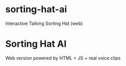# sorting-hat-ai
Interactive Talking Sorting Hat (web)
# Sorting Hat AI  
Web version powered by HTML + JS + real voice clips
